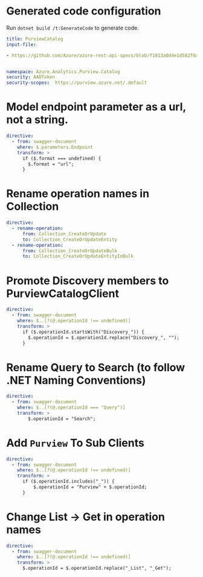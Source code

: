 # Generated code configuration

Run `dotnet build /t:GenerateCode` to generate code.

```yaml
title: PurviewCatalog
input-file:

- https://github.com/Azure/azure-rest-api-specs/blob/f1813a0d4e1d582f0a831ad0bfc5a84578443cda/specification/purview/data-plane/Azure.Analytics.Purview.Catalog/preview/2022-03-01-preview/purviewcatalog.json


namespace: Azure.Analytics.Purview.Catalog
security: AADToken
security-scopes:  https://purview.azure.net/.default
```

# Model endpoint parameter as a url, not a string.

```yaml
directive:
  - from: swagger-document
    where: $.parameters.Endpoint
    transform: >
      if ($.format === undefined) {
        $.format = "url";
      }
```

# Rename operation names in Collection
```yaml
directive:
  - rename-operation:
      from: Collection_CreateOrUpdate
      to: Collection_CreateOrUpdateEntity
  - rename-operation:
      from: Collection_CreateOrUpdateBulk
      to: Collection_CreateOrUpdateEntityInBulk
```

# Promote Discovery members to PurviewCatalogClient

```yaml
directive:
  - from: swagger-document
    where: $..[?(@.operationId !== undefined)]
    transform: >
      if ($.operationId.startsWith("Discovery_")) {
        $.operationId = $.operationId.replace("Discovery_", "");
      }
```

# Rename Query to Search (to follow .NET Naming Conventions)

```yaml
directive:
  - from: swagger-document
    where: $..[?(@.operationId === "Query")]
    transform: >
        $.operationId = "Search";
```


# Add `Purview` To Sub Clients

```yaml
directive:
  - from: swagger-document
    where: $..[?(@.operationId !== undefined)]
    transform: >
      if ($.operationId.includes("_")) {
          $.operationId = "Purview" + $.operationId;
      }
```

# Change List -> Get in operation names

```yaml
directive:
  - from: swagger-document
    where: $..[?(@.operationId !== undefined)]
    transform: >
      $.operationId = $.operationId.replace("_List", "_Get");
```

